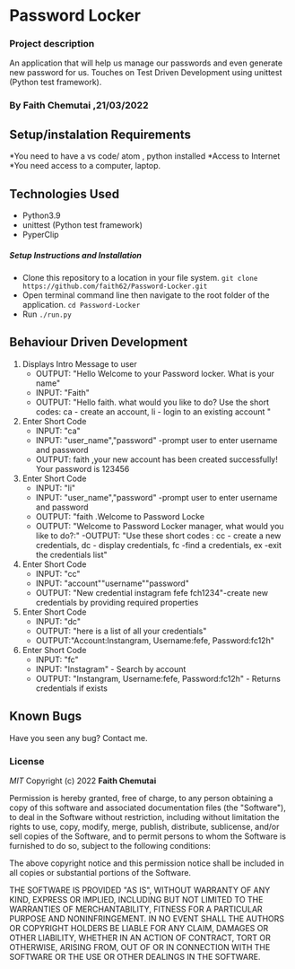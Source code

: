 # Password Locker
### Project description

An application that will help us manage our passwords and even generate new password for us. Touches on Test Driven Development using unittest (Python test framework).

### By Faith Chemutai ,21/03/2022
## Setup/instalation Requirements
*You need to have a vs code/ atom , python installed
*Access to Internet
*You need access to a computer, laptop.

## Technologies Used

- Python3.9
- unittest (Python test framework)
- PyperClip

##### Setup Instructions and Installation

- Clone this repository to a location in your file system. `git clone https://github.com/faith62/Password-Locker.git`
- Open terminal command line then navigate to the root folder of the application. `cd Password-Locker`
- Run `./run.py` 


## Behaviour Driven Development

1. Displays Intro Message to user
    - OUTPUT: "Hello Welcome to your Password locker. What is your name"
   - INPUT: "Faith"
   - OUTPUT: "Hello faith. what would you like to do? 
    Use the short codes: ca - create an account, li - login to an existing account "
2. Enter Short Code
   - INPUT: "ca"
   - INPUT: "user_name","password" -prompt user to enter username and password
   - OUTPUT: faith ,your new account has been created successfully! Your password is 123456 
3. Enter Short Code
   - INPUT: "li" 
   - INPUT: "user_name","password" -prompt user to enter username and password
   - OUTPUT: "faith .Welcome to Password Locke
   - OUTPUT: "Welcome to Password Locker manager, what would you like to do?:"
   -OUTPUT: "Use these short codes : cc - create a new credentials, dc - display credentials, fc -find a credentials, ex -exit the credentials list"
4. Enter Short Code
   - INPUT: "cc"
   - INPUT: "account""username""password"
   - OUTPUT: "New credential instagram fefe fch1234"-create new credentials by providing required properties
5. Enter Short Code
   - INPUT: "dc" 
   - OUTPUT: "here is a list of all your credentials"
   - OUTPUT:"Account:Instangram, Username:fefe, Password:fc12h"
4. Enter Short Code
   - INPUT: "fc"
   - INPUT: "Instagram" - Search by account
   - OUTPUT: "Instangram, Username:fefe, Password:fc12h" - Returns credentials if exists

## Known Bugs

Have you seen any bug? Contact me.
### License

*MIT*
Copyright (c) 2022 **Faith Chemutai**

Permission is hereby granted, free of charge, to any person obtaining a copy of this software and associated documentation files (the "Software"), to deal in the Software without restriction, including without limitation the rights to use, copy, modify, merge, publish, distribute, sublicense, and/or sell copies of the Software, and to permit persons to whom the Software is furnished to do so, subject to the following conditions:

The above copyright notice and this permission notice shall be included in all copies or substantial portions of the Software.

THE SOFTWARE IS PROVIDED "AS IS", WITHOUT WARRANTY OF ANY KIND, EXPRESS OR IMPLIED, INCLUDING BUT NOT LIMITED TO THE WARRANTIES OF MERCHANTABILITY, FITNESS FOR A PARTICULAR PURPOSE AND NONINFRINGEMENT. IN NO EVENT SHALL THE AUTHORS OR COPYRIGHT HOLDERS BE LIABLE FOR ANY CLAIM, DAMAGES OR OTHER LIABILITY, WHETHER IN AN ACTION OF CONTRACT, TORT OR OTHERWISE, ARISING FROM, OUT OF OR IN CONNECTION WITH THE SOFTWARE OR THE USE OR OTHER DEALINGS IN THE SOFTWARE.
